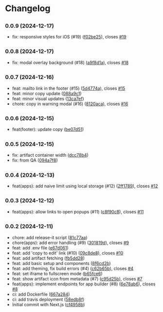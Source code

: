 # Changelog

## <small>0.0.9 (2024-12-17)</small>

* fix: responsive styles for iOS (#19) ([f02be25](https://github.com/i-am-bee/bee-artifacts-site/commit/f02be25)), closes [#19](https://github.com/i-am-bee/bee-artifacts-site/issues/19)

## <small>0.0.8 (2024-12-17)</small>

* fix: modal overlay background (#18) ([a9f8d1a](https://github.com/i-am-bee/bee-artifacts-site/commit/a9f8d1a)), closes [#18](https://github.com/i-am-bee/bee-artifacts-site/issues/18)

## <small>0.0.7 (2024-12-16)</small>

* feat: mailto link in the footer (#15) ([5d4774a](https://github.com/i-am-bee/bee-artifacts-site/commit/5d4774a)), closes [#15](https://github.com/i-am-bee/bee-artifacts-site/issues/15)
* feat: minor copy update ([088a9c1](https://github.com/i-am-bee/bee-artifacts-site/commit/088a9c1))
* feat: minor visual updates ([13ca7ef](https://github.com/i-am-bee/bee-artifacts-site/commit/13ca7ef))
* chore: copy in warning modal (#16) ([8120aca](https://github.com/i-am-bee/bee-artifacts-site/commit/8120aca)), closes [#16](https://github.com/i-am-bee/bee-artifacts-site/issues/16)

## <small>0.0.6 (2024-12-15)</small>

* feat(footer): update copy ([be07d51](https://github.com/i-am-bee/bee-artifacts-site/commit/be07d51))

## <small>0.0.5 (2024-12-15)</small>

* fix: artifact container width ([dcc78b4](https://github.com/i-am-bee/bee-artifacts-site/commit/dcc78b4))
* fix: from QA ([094a7f8](https://github.com/i-am-bee/bee-artifacts-site/commit/094a7f8))

## <small>0.0.4 (2024-12-13)</small>

* feat(apps): add naive limit using local storage (#12) ([2ff1789](https://github.com/i-am-bee/bee-artifacts-site/commit/2ff1789)), closes [#12](https://github.com/i-am-bee/bee-artifacts-site/issues/12)

## <small>0.0.3 (2024-12-12)</small>

* feat(apps): allow links to open popups (#11) ([c8f90c8](https://github.com/i-am-bee/bee-artifacts-site/commit/c8f90c8)), closes [#11](https://github.com/i-am-bee/bee-artifacts-site/issues/11)

## <small>0.0.2 (2024-12-11)</small>

* chore: add release-it script ([81c77aa](https://github.com/i-am-bee/bee-artifacts-site/commit/81c77aa))
* chore(apps): add error handling (#9) ([301819d](https://github.com/i-am-bee/bee-artifacts-site/commit/301819d)), closes [#9](https://github.com/i-am-bee/bee-artifacts-site/issues/9)
* feat: add .env file ([e67d061](https://github.com/i-am-bee/bee-artifacts-site/commit/e67d061))
* feat: add 'copy to edit' link (#10) ([09c8de8](https://github.com/i-am-bee/bee-artifacts-site/commit/09c8de8)), closes [#10](https://github.com/i-am-bee/bee-artifacts-site/issues/10)
* feat: add artifact fetching ([fb5dd28](https://github.com/i-am-bee/bee-artifacts-site/commit/fb5dd28))
* feat: add basic setup and components ([8f6cd2b](https://github.com/i-am-bee/bee-artifacts-site/commit/8f6cd2b))
* feat: add theming, fix build errors (#4) ([c62b65b](https://github.com/i-am-bee/bee-artifacts-site/commit/c62b65b)), closes [#4](https://github.com/i-am-bee/bee-artifacts-site/issues/4)
* feat: set iframe to fullscreen mode ([b65fce6](https://github.com/i-am-bee/bee-artifacts-site/commit/b65fce6))
* feat: show artifact icon from metadata (#7) ([c95d25b](https://github.com/i-am-bee/bee-artifacts-site/commit/c95d25b)), closes [#7](https://github.com/i-am-bee/bee-artifacts-site/issues/7)
* feat(apps): implement endpoints for app builder (#8) ([6e78ab6](https://github.com/i-am-bee/bee-artifacts-site/commit/6e78ab6)), closes [#8](https://github.com/i-am-bee/bee-artifacts-site/issues/8)
* ci: add Dockerfile ([667a284](https://github.com/i-am-bee/bee-artifacts-site/commit/667a284))
* ci: add travis deployment ([58edb8f](https://github.com/i-am-bee/bee-artifacts-site/commit/58edb8f))
* Initial commit with Next.js ([cf4958b](https://github.com/i-am-bee/bee-artifacts-site/commit/cf4958b))
